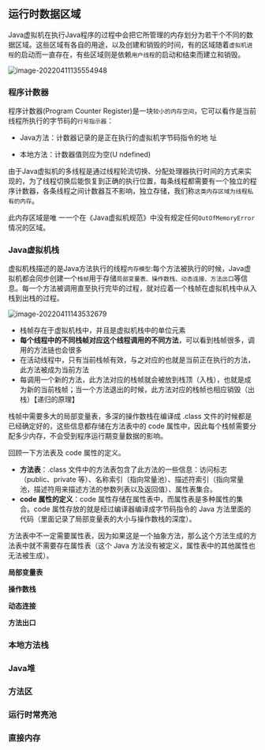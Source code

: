 ## 运行时数据区域

Java虚拟机在执行Java程序的过程中会把它所管理的内存划分为若干个不同的数据区域。这些区域有各自的用途，以及创建和销毁的时间，有的区域随着`虚拟机进程`的启动而一直存在，有些区域则是依赖`用户线程`的启动和结束而建立和销毁。

![image-20220411135554948](https://cdn.jsdelivr.net/gh/zjmJavaByte/images/img/202204111355026.png)

### 程序计数器

程序计数器(Program Counter Register)是一块`较小的内存空间`，它可以看作是当前线程所执行的字节码的`行号指示器`：

- Java方法：计数器记录的是正在执行的虚拟机字节码指令的地 址

- 本地方法：计数器值则应为空(U ndefined)

由于Java虚拟机的多线程是通过线程轮流切换、分配处理器执行时间的方式来实现的，为了线程切换后能恢复到正确的执行位置，每条线程都需要有一个独立的程序计数器，各条线程之间计数器互不影响，独立存储，我们称`这类内存区域为线程私有的内存`。

此内存区域是唯 一一个在《Java虚拟机规范》中没有规定任何`OutOfMemoryError`情况的区域。

### Java虚拟机栈

虚拟机栈描述的是Java方法执行的线程`内存模型`:每个方法被执行的时候，Java虚拟机都会同步创建一个`栈帧`用于存储`局部变量表、操作数栈、动态连接、方法出口`等信息。每一个方法被调用直至执行完毕的过程，就对应着一个栈帧在虚拟机栈中从入栈到出栈的过程。

![image-20220411143532679](https://cdn.jsdelivr.net/gh/zjmJavaByte/images/img/202204111435712.png)

- 栈帧存在于虚拟机栈中，并且是虚拟机栈中的单位元素
- **每个线程中的不同栈帧对应这个线程调用的不同方法**，可以看到栈帧很多，调用的方法链也会很多
- 在活动线程中，只有当前栈帧有效，与之对应的也就是当前正在执行的方法，此方法被成为当前方法
- 每调用一个新的方法，此方法对应的栈帧就会被放到栈顶（入栈），也就是成为新的当前栈帧；当一个方法退出的时候，此方法对应的栈帧也相应销毁（出栈）【递归的原理】

栈帧中需要多大的局部变量表，多深的操作数栈在编译成 .class 文件的时候都是已经确定好的，这些信息都存储在方法表中的 code 属性中，因此每个栈帧需要分配多少内存，不会受到程序运行期变量数据的影响。

回顾一下方法表及 code 属性的定义。

- **方法表**：.class 文件中的方法表包含了此方法的一些信息：访问标志（public、private 等）、名称索引（指向常量池）、描述符索引（指向常量池，描述符用来描述方法的参数列表以及返回值）、属性表集合。
- **code 属性的定义**：code 属性存储在属性表中，而属性表是多种属性的集合。code 属性存放的就是经过编译器编译成字节码指令的 Java 方法里面的代码（里面记录了局部变量表的大小与操作数栈的深度）。

方法表中不一定需要属性表，因为如果这是一个抽象方法，那么这个方法生成的方法表中就不需要存在属性表（这个 Java 方法没有被定义，属性表中的其他属性也无法被生成）。

**局部变量表**

**操作数栈**

**动态连接**

**方法出口**

### 本地方法栈

### Java堆

### 方法区

### 运行时常亮池

### 直接内存